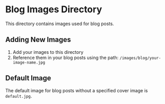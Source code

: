 # Blog Images Directory

This directory contains images used for blog posts.

## Adding New Images

1. Add your images to this directory
2. Reference them in your blog posts using the path: `/images/blog/your-image-name.jpg`

## Default Image

The default image for blog posts without a specified cover image is `default.jpg`.

